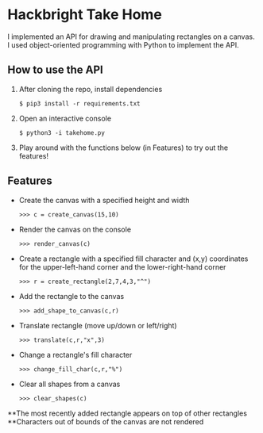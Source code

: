 # Hackbright Take Home

I implemented an API for drawing and manipulating rectangles on a canvas. I used object-oriented programming with Python to implement the API.

## How to use the API

1. After cloning the repo, install dependencies

   `$ pip3 install -r requirements.txt`

2. Open an interactive console

   `$ python3 -i takehome.py`

3. Play around with the functions below (in Features) to try out the features!

## Features

- Create the canvas with a specified height and width

  `>>> c = create_canvas(15,10)`

- Render the canvas on the console

  `>>> render_canvas(c)`

- Create a rectangle with a specified fill character and (x,y) coordinates for the upper-left-hand corner and the lower-right-hand corner

  `>>> r = create_rectangle(2,7,4,3,"^")`

- Add the rectangle to the canvas

  `>>> add_shape_to_canvas(c,r)`

- Translate rectangle (move up/down or left/right)

  `>>> translate(c,r,"x",3)`

- Change a rectangle's fill character

  `>>> change_fill_char(c,r,"%")`

- Clear all shapes from a canvas

  `>>> clear_shapes(c)`

**The most recently added rectangle appears on top of other rectangles
**Characters out of bounds of the canvas are not rendered
